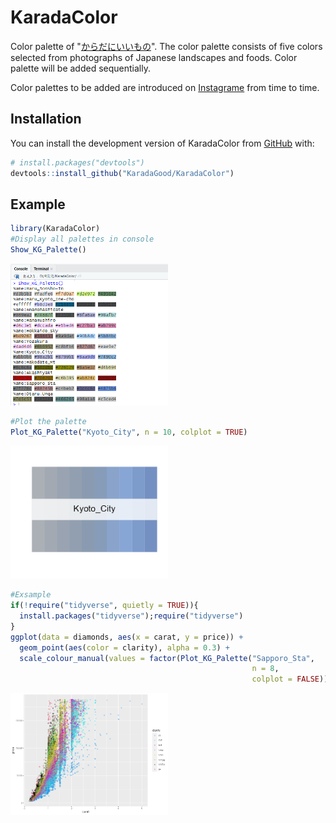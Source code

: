 # KaradaColor

<!-- badges: start -->

<!-- badges: end -->

Color palette of "[からだにいいもの](https://www.karada-good.net/)". The color palette consists of five colors selected from photographs of Japanese landscapes and foods. Color palette will be added sequentially.

Color palettes to be added are introduced on [Instagrame](https://www.instagram.com/karadagood/) from time to time.


## Installation

You can install the development version of KaradaColor from [GitHub](https://github.com/) with:

``` r
# install.packages("devtools")
devtools::install_github("KaradaGood/KaradaColor")
```

## Example

``` r
library(KaradaColor)
#Display all palettes in console
Show_KG_Palette()
```

<img src="man/figures/Show_KG_Palette.png" width="50%"/>

``` r
#Plot the palette
Plot_KG_Palette("Kyoto_City", n = 10, colplot = TRUE)
```

<img src="man/figures/Plot_KG_Palette.png" width="50%"/>

``` r
#Exsample
if(!require("tidyverse", quietly = TRUE)){
  install.packages("tidyverse");require("tidyverse")
}
ggplot(data = diamonds, aes(x = carat, y = price)) +
  geom_point(aes(color = clarity), alpha = 0.3) +
  scale_colour_manual(values = factor(Plot_KG_Palette("Sapporo_Sta",
                                                      n = 8,
                                                      colplot = FALSE)))
```

<img src="man/figures/ex_plot.png" width="50%"/>
